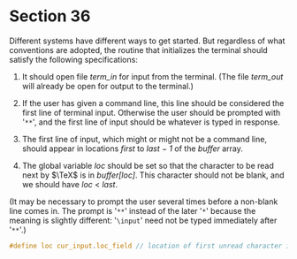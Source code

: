 # Section 36

Different systems have different ways to get started.
But regardless of what conventions are adopted, the routine that initializes the terminal should satisfy the following specifications:

1. It should open file *term_in* for input from the terminal.
   (The file *term_out* will already be open for output to the terminal.)

2. If the user has given a command line, this line should be considered the
   first line of terminal input. Otherwise the user should be prompted with
   '`**`', and the first line of input should be whatever is typed in response.

3. The first line of input, which might or might not be a command line,
   should appear in locations *first* to *last − 1* of the *buffer* array.

4. The global variable *loc* should be set so that the character
   to be read next by $\TeX$ is in *buffer[loc]*. This character should not
   be blank, and we should have *loc* $<$ *last*.

(It may be necessary to prompt the user several times before a non-blank line comes in.
The prompt is '`**`' instead of the later '`*`' because the meaning is slightly different: '`\input`' need not be typed immediately after '`**`'.)

```c include/io.h
#define loc cur_input.loc_field // location of first unread character in buffer
```